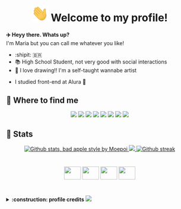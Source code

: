 <h1 align="center"><img src="https://raw.githubusercontent.com/ABSphreak/ABSphreak/master/gifs/Hi.gif" width="45"> Welcome to my profile!</h1>

<b>:airplane: Heyy there. Whats up? <br></b> I'm Maria but you can call me whatever you like!

* :shipit: :brazil: <!--| :birthday:	21/ago-->
* :books:	High School Student, not very good with social interactions
* :art:	I love drawing!! I'm a self-taught wannabe artist
<!--* :video_game: Favorite games: Minecraft, Terraria, Stardew valley, and others ww -->
*	I studied front-end at Alura :ghost:
<!--* I'm studying English and spanish. I plan to study Japanese and Russian too (why not?) -->

:compass: Where to find me 
------ 
<section align="center">     <!--   📝 Email: |      Maria.casagrande.costa@escola.pr.gov.br -->
  <a href="mailto:maria.casagrande.costa@escola.pr.gov.br" target="_blank"><img width="77em" src="https://img.shields.io/badge/Gmail-D14836?style=for-the-badge&logo=gmail&logoColor=white"></a>
  <a href="https://cursos.alura.com.br/user/maria-casagrande-costa" target="_blank"><img width="60em" src="https://img.shields.io/badge/alura-1F4061?style=for-the-badge&logo=alura&logoColor=white"></a>
  <a href="https://www.youtube.com/channel/UCZR-10ydDCyg0SL-cmOxgGQ" target="_blank"><img width="90em" src="https://img.shields.io/badge/YouTube-FF0000?style=for-the-badge&logo=youtube&logoColor=white" target="_blank"></a>
  <a href="https://twitter.com/KKey_yo" target="_blank"><img width="90em" src="https://img.shields.io/badge/twitter-00acee?style=for-the-badge&logo=twitter&logoColor=white" target="_blank"></a>
  <a href="https://www.instagram.com/kkey_yo/" target="_blank"><img width="107em" src="https://img.shields.io/badge/-Instagram-%23E4405F?style=for-the-badge&logo=instagram&logoColor=white" target="_blank"></a> 
  <a href="https://steamcommunity.com/id/KKyooishi" target="_blank"><img width="77em" src="https://img.shields.io/badge/steam-1b2838?style=for-the-badge&logo=steam&logoColor=white" target="_blank"></a>
  <a href="https://br.pinterest.com/Urghwt/_saved/"><img width="99em" src="https://img.shields.io/badge/pinterest-E60023?style=for-the-badge&logo=pinterest&logoColor=white"></a>
  <a href="https://www.planetminecraft.com/member/kkeyyos" target="_blank"><img width="130em" src="https://img.shields.io/badge/planetminecraft-00acee?style=for-the-badge&logo=planetminecraft&logoColor=white" target="_blank"></a>
</section>  

:page_with_curl: Stats
------
<section align="center">
  <a href="https://github.com/MariaClaraC">
  <img height="150em" alt="Github stats, bad apple style by Moepoi" src="https://bad-apple-github-readme.vercel.app/api?show_bg=1&username=MariaClaraC&show_icons=true">
  <img height="150em" src="https://github-readme-stats.vercel.app/api/top-langs/?username=MariaClaraC&theme=default_repocard&layout=compact">
  <img height="200em" alt="Github streak" src="http://github-readme-streak-stats.herokuapp.com?user=MariaClaraC&theme=onedark_duo&hide_border=true&dates=DBDADA&currStreakLabel=FFFEFE&stroke=333333F9&ring=5094F0&fire=5094F0&sideNums=D5E5FA&sideLabels=FFFEFE&currStreakNum=D5E5FAF9"></a>
</section>

#
<section align="center">
  <img  height="35" width="45" src="https://cdn.jsdelivr.net/gh/devicons/devicon/icons/html5/html5-original.svg" />
  <img  height="35" width="45" src="https://cdn.jsdelivr.net/gh/devicons/devicon/icons/css3/css3-original.svg" />
  <img  height="35" width="45" src="https://cdn.jsdelivr.net/gh/devicons/devicon/icons/bootstrap/bootstrap-original.svg"/>
  <img  height="35" width="45" src="https://cdn.jsdelivr.net/gh/devicons/devicon/icons/javascript/javascript-original.svg" />
</section>

#
<details> <summary><b> :construction: profile credits</b> <img src="https://media.giphy.com/media/VgCDAzcKvsR6OM0uWg/giphy.gif" width="50"></summary> 
  <div> 
     
   - [Moepoi](https://github.com/moepoi) for the bad apple github stat!
   - [Top Langs!](https://github.com/anuraghazra/github-readme-stats) by [Anurag Hazra](https://github.com/anuraghazra)!
   - [GitHub Streak](http://github-readme-streak-stats.herokuapp.com/demo/) by [DenverCoder1](https://github.com/DenverCoder1)!
   - [Badges for GitHub](https://dev.to/envoy_/150-badges-for-github-pnk) by [Vedant Chainani](https://github.com/Envoy-VC)!
   - [Emoji Sheet](https://github.com/ikatyang/emoji-cheat-sheet) by [ikatyang](https://github.com/ikatyang)!
   - [Devicon](https://devicon.dev/)!
   - [Anchor Pixel](https://www.deviantart.com/alpha-sai/art/Anchor-Pixel-474261582) by [Alpha-sai](https://www.deviantart.com/alpha-sai)!
  </div> 
</details>
